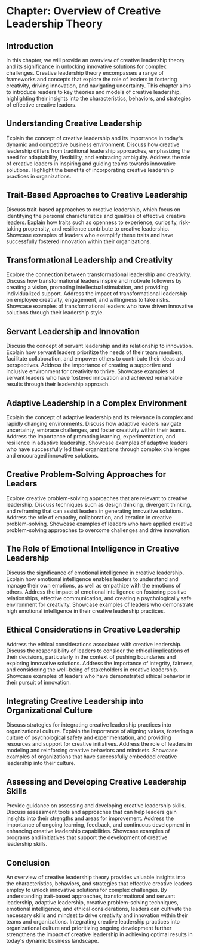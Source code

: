 Chapter: Overview of Creative Leadership Theory
===============================================

Introduction
------------

In this chapter, we will provide an overview of creative leadership theory and its significance in unlocking innovative solutions for complex challenges. Creative leadership theory encompasses a range of frameworks and concepts that explore the role of leaders in fostering creativity, driving innovation, and navigating uncertainty. This chapter aims to introduce readers to key theories and models of creative leadership, highlighting their insights into the characteristics, behaviors, and strategies of effective creative leaders.

Understanding Creative Leadership
---------------------------------

Explain the concept of creative leadership and its importance in today's dynamic and competitive business environment. Discuss how creative leadership differs from traditional leadership approaches, emphasizing the need for adaptability, flexibility, and embracing ambiguity. Address the role of creative leaders in inspiring and guiding teams towards innovative solutions. Highlight the benefits of incorporating creative leadership practices in organizations.

Trait-Based Approaches to Creative Leadership
---------------------------------------------

Discuss trait-based approaches to creative leadership, which focus on identifying the personal characteristics and qualities of effective creative leaders. Explain how traits such as openness to experience, curiosity, risk-taking propensity, and resilience contribute to creative leadership. Showcase examples of leaders who exemplify these traits and have successfully fostered innovation within their organizations.

Transformational Leadership and Creativity
------------------------------------------

Explore the connection between transformational leadership and creativity. Discuss how transformational leaders inspire and motivate followers by creating a vision, promoting intellectual stimulation, and providing individualized support. Address the impact of transformational leadership on employee creativity, engagement, and willingness to take risks. Showcase examples of transformational leaders who have driven innovative solutions through their leadership style.

Servant Leadership and Innovation
---------------------------------

Discuss the concept of servant leadership and its relationship to innovation. Explain how servant leaders prioritize the needs of their team members, facilitate collaboration, and empower others to contribute their ideas and perspectives. Address the importance of creating a supportive and inclusive environment for creativity to thrive. Showcase examples of servant leaders who have fostered innovation and achieved remarkable results through their leadership approach.

Adaptive Leadership in a Complex Environment
--------------------------------------------

Explain the concept of adaptive leadership and its relevance in complex and rapidly changing environments. Discuss how adaptive leaders navigate uncertainty, embrace challenges, and foster creativity within their teams. Address the importance of promoting learning, experimentation, and resilience in adaptive leadership. Showcase examples of adaptive leaders who have successfully led their organizations through complex challenges and encouraged innovative solutions.

Creative Problem-Solving Approaches for Leaders
-----------------------------------------------

Explore creative problem-solving approaches that are relevant to creative leadership. Discuss techniques such as design thinking, divergent thinking, and reframing that can assist leaders in generating innovative solutions. Address the role of empathy, collaboration, and iteration in creative problem-solving. Showcase examples of leaders who have applied creative problem-solving approaches to overcome challenges and drive innovation.

The Role of Emotional Intelligence in Creative Leadership
---------------------------------------------------------

Discuss the significance of emotional intelligence in creative leadership. Explain how emotional intelligence enables leaders to understand and manage their own emotions, as well as empathize with the emotions of others. Address the impact of emotional intelligence on fostering positive relationships, effective communication, and creating a psychologically safe environment for creativity. Showcase examples of leaders who demonstrate high emotional intelligence in their creative leadership practices.

Ethical Considerations in Creative Leadership
---------------------------------------------

Address the ethical considerations associated with creative leadership. Discuss the responsibility of leaders to consider the ethical implications of their decisions, particularly in the context of pushing boundaries and exploring innovative solutions. Address the importance of integrity, fairness, and considering the well-being of stakeholders in creative leadership. Showcase examples of leaders who have demonstrated ethical behavior in their pursuit of innovation.

Integrating Creative Leadership into Organizational Culture
-----------------------------------------------------------

Discuss strategies for integrating creative leadership practices into organizational culture. Explain the importance of aligning values, fostering a culture of psychological safety and experimentation, and providing resources and support for creative initiatives. Address the role of leaders in modeling and reinforcing creative behaviors and mindsets. Showcase examples of organizations that have successfully embedded creative leadership into their culture.

Assessing and Developing Creative Leadership Skills
---------------------------------------------------

Provide guidance on assessing and developing creative leadership skills. Discuss assessment tools and approaches that can help leaders gain insights into their strengths and areas for improvement. Address the importance of ongoing learning, feedback, and continuous development in enhancing creative leadership capabilities. Showcase examples of programs and initiatives that support the development of creative leadership skills.

Conclusion
----------

An overview of creative leadership theory provides valuable insights into the characteristics, behaviors, and strategies that effective creative leaders employ to unlock innovative solutions for complex challenges. By understanding trait-based approaches, transformational and servant leadership, adaptive leadership, creative problem-solving techniques, emotional intelligence, and ethical considerations, leaders can cultivate the necessary skills and mindset to drive creativity and innovation within their teams and organizations. Integrating creative leadership practices into organizational culture and prioritizing ongoing development further strengthens the impact of creative leadership in achieving optimal results in today's dynamic business landscape.
